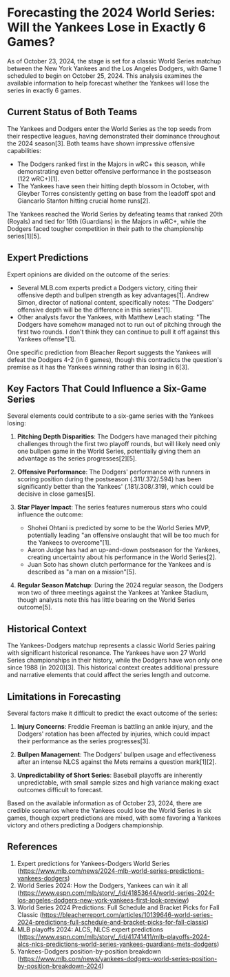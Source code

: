# Forecasting the 2024 World Series: Will the Yankees Lose in Exactly 6 Games?

As of October 23, 2024, the stage is set for a classic World Series matchup between the New York Yankees and the Los Angeles Dodgers, with Game 1 scheduled to begin on October 25, 2024. This analysis examines the available information to help forecast whether the Yankees will lose the series in exactly 6 games.

## Current Status of Both Teams

The Yankees and Dodgers enter the World Series as the top seeds from their respective leagues, having demonstrated their dominance throughout the 2024 season[3]. Both teams have shown impressive offensive capabilities:

- The Dodgers ranked first in the Majors in wRC+ this season, while demonstrating even better offensive performance in the postseason (122 wRC+)[1].
- The Yankees have seen their hitting depth blossom in October, with Gleyber Torres consistently getting on base from the leadoff spot and Giancarlo Stanton hitting crucial home runs[2].

The Yankees reached the World Series by defeating teams that ranked 20th (Royals) and tied for 16th (Guardians) in the Majors in wRC+, while the Dodgers faced tougher competition in their path to the championship series[1][5].

## Expert Predictions

Expert opinions are divided on the outcome of the series:

- Several MLB.com experts predict a Dodgers victory, citing their offensive depth and bullpen strength as key advantages[1]. Andrew Simon, director of national content, specifically notes: "The Dodgers' offensive depth will be the difference in this series"[1].
- Other analysts favor the Yankees, with Matthew Leach stating: "The Dodgers have somehow managed not to run out of pitching through the first two rounds. I don't think they can continue to pull it off against this Yankees offense"[1].

One specific prediction from Bleacher Report suggests the Yankees will defeat the Dodgers 4-2 (in 6 games), though this contradicts the question's premise as it has the Yankees winning rather than losing in 6[3].

## Key Factors That Could Influence a Six-Game Series

Several elements could contribute to a six-game series with the Yankees losing:

1. **Pitching Depth Disparities**: The Dodgers have managed their pitching challenges through the first two playoff rounds, but will likely need only one bullpen game in the World Series, potentially giving them an advantage as the series progresses[2][5].

2. **Offensive Performance**: The Dodgers' performance with runners in scoring position during the postseason (.311/.372/.594) has been significantly better than the Yankees' (.181/.308/.319), which could be decisive in close games[5].

3. **Star Player Impact**: The series features numerous stars who could influence the outcome:
   - Shohei Ohtani is predicted by some to be the World Series MVP, potentially leading "an offensive onslaught that will be too much for the Yankees to overcome"[1].
   - Aaron Judge has had an up-and-down postseason for the Yankees, creating uncertainty about his performance in the World Series[2].
   - Juan Soto has shown clutch performance for the Yankees and is described as "a man on a mission"[5].

4. **Regular Season Matchup**: During the 2024 regular season, the Dodgers won two of three meetings against the Yankees at Yankee Stadium, though analysts note this has little bearing on the World Series outcome[5].

## Historical Context

The Yankees-Dodgers matchup represents a classic World Series pairing with significant historical resonance. The Yankees have won 27 World Series championships in their history, while the Dodgers have won only one since 1988 (in 2020)[3]. This historical context creates additional pressure and narrative elements that could affect the series length and outcome.

## Limitations in Forecasting

Several factors make it difficult to predict the exact outcome of the series:

1. **Injury Concerns**: Freddie Freeman is battling an ankle injury, and the Dodgers' rotation has been affected by injuries, which could impact their performance as the series progresses[3].

2. **Bullpen Management**: The Dodgers' bullpen usage and effectiveness after an intense NLCS against the Mets remains a question mark[1][2].

3. **Unpredictability of Short Series**: Baseball playoffs are inherently unpredictable, with small sample sizes and high variance making exact outcomes difficult to forecast.

Based on the available information as of October 23, 2024, there are credible scenarios where the Yankees could lose the World Series in six games, though expert predictions are mixed, with some favoring a Yankees victory and others predicting a Dodgers championship.

## References

1. Expert predictions for Yankees-Dodgers World Series (https://www.mlb.com/news/2024-mlb-world-series-predictions-yankees-dodgers)
2. World Series 2024: How the Dodgers, Yankees can win it all (https://www.espn.com/mlb/story/_/id/41853644/world-series-2024-los-angeles-dodgers-new-york-yankees-first-look-preview)
3. World Series 2024 Predictions: Full Schedule and Bracket Picks for Fall Classic (https://bleacherreport.com/articles/10139646-world-series-2024-predictions-full-schedule-and-bracket-picks-for-fall-classic)
4. MLB playoffs 2024: ALCS, NLCS expert predictions (https://www.espn.com/mlb/story/_/id/41741411/mlb-playoffs-2024-alcs-nlcs-predictions-world-series-yankees-guardians-mets-dodgers)
5. Yankees-Dodgers position-by-position breakdown (https://www.mlb.com/news/yankees-dodgers-world-series-position-by-position-breakdown-2024)